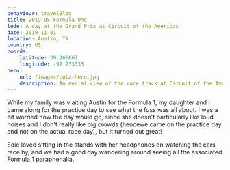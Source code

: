 ```yaml
---
behaviour: travelBlog
title: 2019 US Formula One
lede: A day at the Grand Prix at Circuit of the Americas
date: 2019-11-01
location: Austin, TX
country: US
coords:
    latitude: 30.266667
    longitude: -97.733333
hero:
    url: /images/cota-hero.jpg
    description: An aerial view of the race track at Circuit of the Americas
---
```

While my family was viaiting Austin for the Formula 1, my daughter and  I came along for the practice day to see what the fuss was all about. I was a bit worried how the day would go, since she doesn't particularly like loud noises and I don't  really like big crowds (hencewe came on the practice day and not on the actual race day), but it turned out great!

Edie loved sitting in the stands with her headphones on watching the cars race by, and we had a good day wandering around seeing all the associated Formula 1 paraphenalia.
